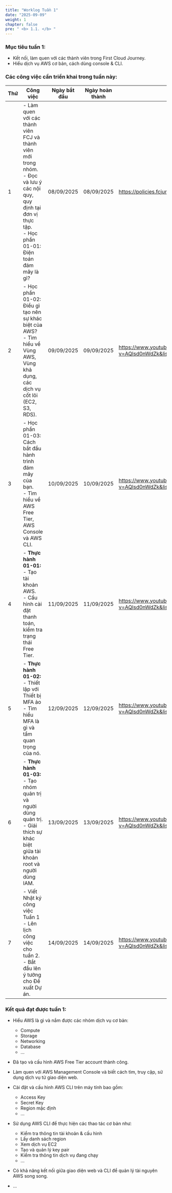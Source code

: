 ```yaml
---
title: "Worklog Tuần 1"
date: "2025-09-09"
weight: 1
chapter: false
pre: " <b> 1.1. </b> "
---
```


### Mục tiêu tuần 1:

- Kết nối, làm quen với các thành viên trong First Cloud Journey.
- Hiểu dịch vụ AWS cơ bản, cách dùng console & CLI.

### Các công việc cần triển khai trong tuần này:

| Thứ | Công việc                                                                                                                                                                      | Ngày bắt đầu | Ngày hoàn thành | Nguồn tài liệu                                                                                                 |
| --- | ------------------------------------------------------------------------------------------------------------------------------------------------------------------------------ | ------------ | --------------- | -------------------------------------------------------------------------------------------------------------- |
| 1   | - Làm quen với các thành viên FCJ và thành viên mới trong nhóm. <br> - Đọc và lưu ý các nội quy, quy định tại đơn vị thực tập. <br> - Học phần 01-01: Điện toán đám mây là gì? | 08/09/2025   | 08/09/2025      | <https://policies.fcjuni.com/1-regulations/>                                                                   |
| 2   | - Học phần 01-02: Điều gì tạo nên sự khác biệt của AWS? <br> - Tìm hiểu về Vùng AWS, Vùng khả dụng, các dịch vụ cốt lõi (EC2, S3, RDS). <br>                                   | 09/09/2025   | 09/09/2025      | <https://www.youtube.com/watch?v=AQlsd0nWdZk&list=PLahN4TLWtox2a3vElknwzU_urND8hLn1i&ab_channel=AWSStudyGroup> |
| 3   | - Học phần 01-03: Cách bắt đầu hành trình đám mây của bạn. <br> - Tìm hiểu về AWS Free Tier, AWS Console và AWS CLI. <br>                                                      | 10/09/2025   | 10/09/2025      | <https://www.youtube.com/watch?v=AQlsd0nWdZk&list=PLahN4TLWtox2a3vElknwzU_urND8hLn1i&ab_channel=AWSStudyGroup> |
| 4   | - **Thực hành 01-01:**<br>- Tạo tài khoản AWS. <br> - Cấu hình cài đặt thanh toán, kiểm tra trạng thái Free Tier. <br>                                                         | 11/09/2025   | 11/09/2025      | <https://www.youtube.com/watch?v=AQlsd0nWdZk&list=PLahN4TLWtox2a3vElknwzU_urND8hLn1i&ab_channel=AWSStudyGroup> |
| 5   | - **Thực hành 01-02:**<br>- Thiết lập với Thiết bị MFA ảo <br>- Tìm hiểu MFA là gì và tầm quan trọng của nó.                                                                   | 12/09/2025   | 12/09/2025      | <https://www.youtube.com/watch?v=AQlsd0nWdZk&list=PLahN4TLWtox2a3vElknwzU_urND8hLn1i&ab_channel=AWSStudyGroup> |
| 6   | - **Thực hành 01-03:**<br>- Tạo nhóm quản trị và người dùng quản trị. <br>- Giải thích sự khác biệt giữa tài khoản root và người dùng IAM.                                     | 13/09/2025   | 13/09/2025      | <https://www.youtube.com/watch?v=AQlsd0nWdZk&list=PLahN4TLWtox2a3vElknwzU_urND8hLn1i&ab_channel=AWSStudyGroup> |
| 7   | - Viết Nhật ký công việc Tuần 1 <br>- Lên lịch công việc cho tuần 2. <br>- Bắt đầu lên ý tưởng cho Đề xuất Dự án.                                                              | 14/09/2025   | 14/09/2025      | <https://www.youtube.com/watch?v=AQlsd0nWdZk&list=PLahN4TLWtox2a3vElknwzU_urND8hLn1i&ab_channel=AWSStudyGroup> |

### Kết quả đạt được tuần 1:

- Hiểu AWS là gì và nắm được các nhóm dịch vụ cơ bản:

  - Compute
  - Storage
  - Networking
  - Database
  - ...

- Đã tạo và cấu hình AWS Free Tier account thành công.

- Làm quen với AWS Management Console và biết cách tìm, truy cập, sử dụng dịch vụ từ giao diện web.

- Cài đặt và cấu hình AWS CLI trên máy tính bao gồm:

  - Access Key
  - Secret Key
  - Region mặc định
  - ...

- Sử dụng AWS CLI để thực hiện các thao tác cơ bản như:

  - Kiểm tra thông tin tài khoản & cấu hình
  - Lấy danh sách region
  - Xem dịch vụ EC2
  - Tạo và quản lý key pair
  - Kiểm tra thông tin dịch vụ đang chạy
  - ...

- Có khả năng kết nối giữa giao diện web và CLI để quản lý tài nguyên AWS song song.
- ...
